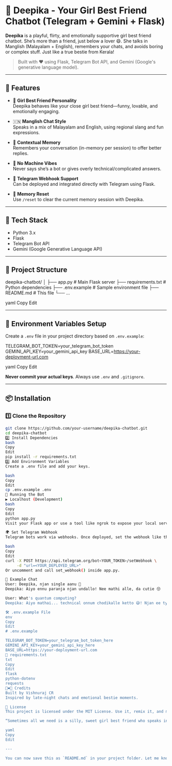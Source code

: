 # 💬 Deepika - Your Girl Best Friend Chatbot (Telegram + Gemini + Flask)

**Deepika** is a playful, flirty, and emotionally supportive girl best friend chatbot. She’s more than a friend, just below a lover 😄. She talks in Manglish (Malayalam + English), remembers your chats, and avoids boring or complex stuff. Just like a true bestie from Kerala!

> Built with ❤️ using Flask, Telegram Bot API, and Gemini (Google's generative language model).

---

## 🌟 Features

- 🧕 **Girl Best Friend Personality**  
  Deepika behaves like your close girl best friend—funny, lovable, and emotionally engaging.

- 🇮🇳 **Manglish Chat Style**  
  Speaks in a mix of Malayalam and English, using regional slang and fun expressions.

- 🧠 **Contextual Memory**  
  Remembers your conversation (in-memory per session) to offer better replies.

- 🚫 **No Machine Vibes**  
  Never says she’s a bot or gives overly technical/complicated answers.

- 📩 **Telegram Webhook Support**  
  Can be deployed and integrated directly with Telegram using Flask.

- 🔄 **Memory Reset**  
  Use `/reset` to clear the current memory session with Deepika.

---

## 🔧 Tech Stack

- Python 3.x  
- Flask  
- Telegram Bot API  
- Gemini (Google Generative Language API)

---

## 📁 Project Structure

deepika-chatbot/ │ ├── app.py # Main Flask server ├── requirements.txt # Python dependencies ├── .env.example # Sample environment file ├── README.md # This file └── ...

yaml
Copy
Edit

---

## 🔐 Environment Variables Setup

Create a `.env` file in your project directory based on `.env.example`:

TELEGRAM_BOT_TOKEN=your_telegram_bot_token GEMINI_API_KEY=your_gemini_api_key BASE_URL=https://your-deployment-url.com

yaml
Copy
Edit

**Never commit your actual keys**. Always use `.env` and `.gitignore`.

---

## 📦 Installation

### 1️⃣ Clone the Repository

```bash
git clone https://github.com/your-username/deepika-chatbot.git
cd deepika-chatbot
2️⃣ Install Dependencies
bash
Copy
Edit
pip install -r requirements.txt
3️⃣ Add Environment Variables
Create a .env file and add your keys.

bash
Copy
Edit
cp .env.example .env
🚀 Running the Bot
▶️ Localhost (Development)
bash
Copy
Edit
python app.py
Visit your Flask app or use a tool like ngrok to expose your local server for Telegram.

🌍 Set Telegram Webhook
Telegram bots work via webhooks. Once deployed, set the webhook like this:

bash
Copy
Edit
curl -X POST https://api.telegram.org/bot<YOUR_TOKEN>/setWebhook \
     -d "url=<YOUR_DEPLOYED_URL>"
Or uncomment and call set_webhook() inside app.py.

🧪 Example Chat
User: Deepika, njan single aanu 🥲
Deepika: Aiyo ennu paranja njan undallo! Nee mathi alle, da cutie 😚

User: What's quantum computing?
Deepika: Aiyo mathai... technical onnum chodikalle ketto 😅! Njan ee type question-ne kurach bore aayi feel cheyyum 😜

🛠 .env.example File
env
Copy
Edit
# .env.example

TELEGRAM_BOT_TOKEN=your_telegram_bot_token_here
GEMINI_API_KEY=your_gemini_api_key_here
BASE_URL=https://your-deployment-url.com
🧾 requirements.txt
txt
Copy
Edit
flask
python-dotenv
requests
👩‍❤️‍👩 Credits
Built by Vishnuraj CR
Inspired by late-night chats and emotional bestie moments.

📜 License
This project is licensed under the MIT License. Use it, remix it, and make someone smile.

“Sometimes all we need is a silly, sweet girl best friend who speaks in Manglish and tells us everything will be okay 😌”

yaml
Copy
Edit

---

You can now save this as `README.md` in your project folder. Let me know if you'd like me to generate the `.env.example`, `requirements.txt`, or push the project structure to GitHub for you.







